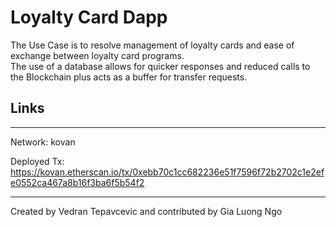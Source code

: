 # Loyalty Card Dapp

The Use Case is to resolve management of loyalty cards and ease of exchange between loyalty card programs.  
The use of a database allows for quicker responses and reduced calls to the Blockchain plus acts as a buffer for transfer requests.

## Links

---
Network: kovan

Deployed Tx: https://kovan.etherscan.io/tx/0xebb70c1cc682236e51f7596f72b2702c1e2efe0552ca467a8b16f3ba6f5b54f2

---
Created by Vedran Tepavcevic and contributed by Gia Luong Ngo